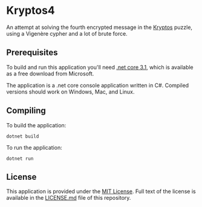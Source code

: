 Kryptos4
========

An attempt at solving the fourth encrypted message in the [Kryptos][1] puzzle, using a Vigenère cypher and a lot of brute force.

Prerequisites
-------------

To build and run this application you'll need [.net core 3.1][2], which is available as a free download from Microsoft.

The application is a .net core console application written in C#. Compiled versions should work on Windows, Mac, and Linux.

Compiling
---------

To build the application:

    dotnet build

To run the application:

    dotnet run

License
-------

This application is provided under the [MIT License][3]. Full text of the license is available in the [LICENSE.md][4] file of this repository.

[1]: https://en.wikipedia.org/wiki/Kryptos
[2]: https://dotnet.microsoft.com/download/dotnet-core
[3]: https://opensource.org/licenses/mit-license.php
[4]: LICENSE.md
